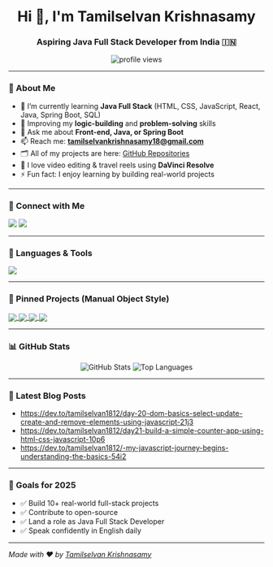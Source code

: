 <h1 align="center">Hi 👋, I'm Tamilselvan Krishnasamy</h1>
<h3 align="center">Aspiring Java Full Stack Developer from India 🇮🇳</h3>

<p align="center">
  <img src="https://komarev.com/ghpvc/?username=Tamilselvan1812&label=Profile%20views&color=0e75b6&style=flat" alt="profile views" />
</p>

---

### 🚀 About Me

- 🌱 I’m currently learning **Java Full Stack** (HTML, CSS, JavaScript, React, Java, Spring Boot, SQL)
- 🧠 Improving my **logic-building** and **problem-solving** skills
- 💬 Ask me about **Front-end, Java, or Spring Boot**
- 📫 Reach me: **tamilselvankrishnasamy18@gmail.com**
- 🗂️ All of my projects are here: [GitHub Repositories](https://github.com/Tamilselvan1812?tab=repositories)
- 🎥 I love video editing & travel reels using **DaVinci Resolve**
- ⚡ Fun fact: I enjoy learning by building real-world projects

---

### 🔗 Connect with Me

<p align="left">
<a href="https://www.linkedin.com/in/tamilselvan-krishnasamy-277a19137" target="_blank"><img src="https://img.shields.io/badge/LinkedIn-%230077B5.svg?style=flat&logo=linkedin&logoColor=white" /></a>
<a href="https://dev.to/tamilselvan1812" target="_blank"><img src="https://img.shields.io/badge/DEV.to-%23000000.svg?style=flat&logo=devdotto&logoColor=white" /></a>
</p>

---

### 🧰 Languages & Tools

<p>
  <img src="https://skillicons.dev/icons?i=html,css,js,bootstrap,react,java,spring,postgresql,git,github,vscode" />
</p>

---

### 📌 Pinned Projects (Manual Object Style)

<!-- Project 1 -->
<a href="https://github.com/Tamilselvan1812/Youtube-clone">
  <img align="center" src="https://github-readme-stats.vercel.app/api/pin/?username=Tamilselvan1812&repo=Youtube-clone&theme=radical" />
  
</a>

<!-- Project 2 -->
<a href="https://github.com/Tamilselvan1812/My-Ecom-website">
  <img align="center" src="https://github-readme-stats.vercel.app/api/pin/?username=Tamilselvan1812&repo=My-Ecom-website&theme=radical" />
</a>

<!-- Project 3 -->
<a href="https://github.com/Tamilselvan1812/ILUGC-clone">
  <img align="center" src="https://github-readme-stats.vercel.app/api/pin/?username=Tamilselvan1812&repo=ILUGC-clone&theme=radical" />
</a>

<!-- Project 4 -->
<a href="https://github.com/Tamilselvan1812/website">
  <img align="center" src="https://github-readme-stats.vercel.app/api/pin/?username=Tamilselvan1812&repo=website&theme=radical" />
</a>

---

### 📊 GitHub Stats

<p align="center">
  <img src="https://github-readme-stats.vercel.app/api?username=Tamilselvan1812&show_icons=true&theme=radical" alt="GitHub Stats" />
  <img src="https://github-readme-stats.vercel.app/api/top-langs/?username=Tamilselvan1812&layout=compact&theme=radical" alt="Top Languages" />
</p>

---

### 📝 Latest Blog Posts

<!-- BLOG-POST-LIST:START -->
- https://dev.to/tamilselvan1812/day-20-dom-basics-select-update-create-and-remove-elements-using-javascript-21j3
- https://dev.to/tamilselvan1812/day21-build-a-simple-counter-app-using-html-css-javascript-10p6
- https://dev.to/tamilselvan1812/-my-javascript-journey-begins-understanding-the-basics-54i2
<!-- BLOG-POST-LIST:END -->

---

### 🎯 Goals for 2025

- ✅ Build 10+ real-world full-stack projects
- ✅ Contribute to open-source
- ✅ Land a role as Java Full Stack Developer
- ✅ Speak confidently in English daily

---

*Made with ❤️ by [Tamilselvan Krishnasamy](https://github.com/Tamilselvan1812)*  



